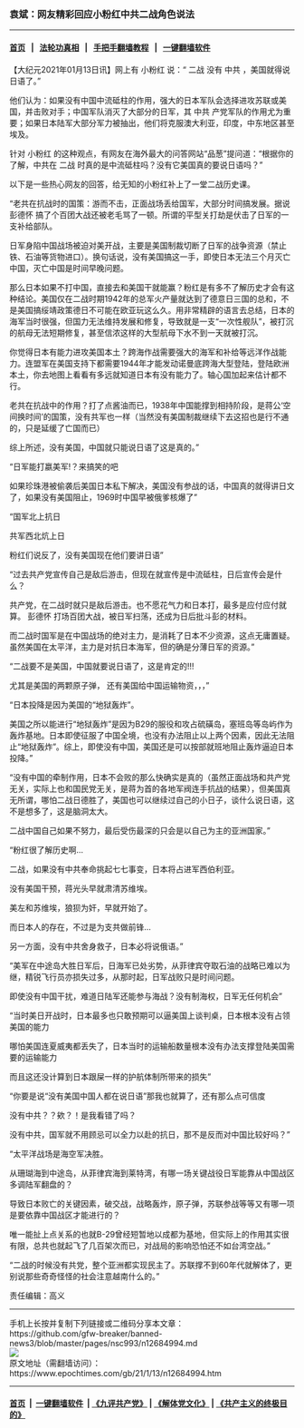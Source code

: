 ### 袁斌：网友精彩回应小粉红中共二战角色说法
------------------------

#### [首页](https://github.com/gfw-breaker/banned-news3/blob/master/README.md) &nbsp;&nbsp;|&nbsp;&nbsp; [法轮功真相](https://github.com/begood0513/basic/blob/master/README.md)  &nbsp;&nbsp;|&nbsp;&nbsp; [手把手翻墙教程](https://github.com/gfw-breaker/guides/wiki)  &nbsp;&nbsp;|&nbsp;&nbsp; [一键翻墙软件](https://github.com/gfw-breaker/nogfw/blob/master/README.md)  



<div><p>
 【大纪元2021年01月13日讯】网上有
 <ok href="https://www.epochtimes.com/gb/tag/%E5%B0%8F%E7%B2%89%E7%BA%A2.html">
  小粉红
 </ok>
 说：“
 <ok href="https://www.epochtimes.com/gb/tag/%E4%BA%8C%E6%88%98.html">
  二战
 </ok>
 没有
 <ok href="https://www.epochtimes.com/gb/tag/%E4%B8%AD%E5%85%B1.html">
  中共
 </ok>
 ，美国就得说日语了。”
</p>
<p>
 他们认为：如果没有中国中流砥柱的作用，强大的日本军队会选择进攻苏联或美国，并击败对手；中国军队消灭了大部分的日军，其
 <ok href="https://www.epochtimes.com/gb/tag/%E4%B8%AD%E5%85%B1.html">
  中共
 </ok>
 产党军队的作用尤为重要；如果日本陆军大部分军力被抽出，他们将克服澳大利亚，印度，中东地区甚至埃及。
</p>
<p>
 针对
 <ok href="https://www.epochtimes.com/gb/tag/%E5%B0%8F%E7%B2%89%E7%BA%A2.html">
  小粉红
 </ok>
 的这种观点，有网友在海外最大的问答网站“品葱”提问道：“根据你的了解，中共在
 <ok href="https://www.epochtimes.com/gb/tag/%E4%BA%8C%E6%88%98.html">
  二战
 </ok>
 时真的是中流砥柱吗？没有它美国真的要说日语吗？”
</p>
<p>
 以下是一些热心网友的回答，给无知的小粉红补上了一堂二战历史课。
</p>
<p>
 “老共在抗战时的国策：游而不击，正面战场丢给国军，大部分时间搞发展。据说
 <ok href="https://www.epochtimes.com/gb/tag/%E5%BD%AD%E5%BE%B7%E6%80%80.html">
  彭德怀
 </ok>
 搞了个百团大战还被老毛骂了一顿。所谓的平型关打劫是伏击了日军的一支补给部队。
</p>
<p>
 日军身陷中国战场被迫对美开战，主要是美国制裁切断了日军的战争资源（禁止铁、石油等货物进口）。换句话说，没有美国搞这一手，即使日本无法三个月灭亡中国，灭亡中国是时间早晚问题。
</p>
<p>
 那么日本如果不打中国，直接去和美国干就能赢？粉红是有多不了解历史才会有这种结论。美国仅在二战时期1942年的总军火产量就达到了德意日三国的总和，不是美国搞绥靖政策德日不可能在欧亚玩这么久。用非常精辟的语言去总结，日本的海军当时很强，但国力无法维持发展和修复，导致就是一支“一次性舰队”，被打沉的航母无法短期修复，甚至信浓这样的大型航母下水不到一天就被打沉。
</p>
<p>
 你觉得日本有能力进攻美国本土？跨海作战需要强大的海军和补给等远洋作战能力。连盟军在美国支持下都需要1944年才能发动诺曼底跨海大型登陆，登陆欧洲本土，你去地图上看看有多远就知道日本有没有能力了。轴心国加起来估计都不行。
</p>
<p>
 老共在抗战中的作用？打了点酱油而已，1938年中国能撑到相持阶段，是蒋公‘空间换时间’的国策，没有共军也一样（当然没有美国制裁继续下去这招也是行不通的，只是延缓了亡国而已）
</p>
<p>
 综上所述，没有美国，中国就只能说日语了这是真的。”
</p>
<p>
 “日军能打嬴美军!？来搞笑的吧
</p>
<p>
 如果珍珠港被偷袭后美国日本私下解决，美国没有参战的话，中国真的就得讲日文了，如果没有美国阻止，1969时中国早被俄爹核爆了”
</p>
<p>
 “国军北上抗日
</p>
<p>
 共军西北炕上日
</p>
<p>
 粉红们说反了，没有美国现在他们要讲日语”
</p>
<p>
 “过去共产党宣传自己是敌后游击，但现在就宣传是中流砥柱，日后宣传会是什么？
</p>
<p>
 共产党，在二战时就只是敌后游击。也不愿花气力和日本打，最多是应付应付就算。
 <ok href="https://www.epochtimes.com/gb/tag/%E5%BD%AD%E5%BE%B7%E6%80%80.html">
  彭德怀
 </ok>
 打场百团大战，被日军扫荡，还成为日后批斗彭的材料。
</p>
<p>
 而二战时国军是在中国战场的绝对主力，是消耗了日本不少资源，这点无庸置疑。虽然美国在太平洋，主力是对抗日本海军，但的确是分薄日军的资源。”
</p>
<p>
 “二战要不是美国，中国就要说日语了，这是肯定的!!!
</p>
<p>
 尤其是美国的两颗原子弹， 还有美国给中国运输物资，，，”
</p>
<p>
 “日本投降是因为美国的“地狱轰炸”。
</p>
<p>
 美国之所以能进行“地狱轰炸”是因为B29的服役和攻占硫磺岛，塞班岛等岛屿作为轰炸基地。日本即使征服了中国全境，也没有办法阻止以上两个因素，因此无法阻止“地狱轰炸”。综上，即使没有中国，美国还是可以按部就班地阻止轰炸逼迫日本投降。”
</p>
<p>
 “没有中国的牵制作用，日本不会败的那么快确实是真的（虽然正面战场和共产党无关，实际上也和国民党无关，是蒋为首的各地军阀连手抗战的结果），但美国真无所谓，哪怕二战日德胜了，美国也可以继续过自己的小日子，谈什么说日语，这不是想多了，这是脑洞太大。
</p>
<p>
 二战中国自己如果不努力，最后受伤最深的只会是以自己为主的亚洲国家。”
</p>
<p>
 “粉红很了解历史啊…
</p>
<p>
 二战，如果没有中共奉命挑起七七事变，日本将占进军西伯利亚。
</p>
<p>
 没有美国干预，蒋光头早就肃清苏维埃。
</p>
<p>
 美左和苏维埃，狼狈为奸，早就开始了。
</p>
<p>
 而日本人的存在，不过是为支共做前锋…
</p>
<p>
 另一方面，没有中共舍身救子，日本必将说俄语。”
</p>
<p>
 “美军在中途岛大胜日军后，日海军已处劣势，从菲律宾夺取石油的战略已难以为继，精锐飞行员亦损失过多，从那时起，日军战败只是时间问题。
</p>
<p>
 即使没有中国干扰，难道日陆军还能参与海战？没有制海权，日军无任何机会”
</p>
<p>
 “当时美日开战时，日本最多也只敢预期可以逼美国上谈判桌，日本根本没有占领美国的能力
</p>
<p>
 哪怕美国连夏威夷都丢失了，日本当时的运输船数量根本没有办法支撑登陆美国需要的运输能力
</p>
<p>
 而且这还没计算到日本跟屎一样的护航体制所带来的损失”
</p>
<p>
 “你要是说“没有美国中国人都在说日语”那我也就算了，还有那么点可信度
</p>
<p>
 没有中共？？欸？！是我看错了吗？
</p>
<p>
 没有中共，国军就不用顾忌可以全力以赴的抗日，那不是反而对中国比较好吗？”
</p>
<p>
 “太平洋战场是海空军决胜。
</p>
<p>
 从珊瑚海到中途岛，从菲律宾海到莱特湾，有哪一场关键战役日军能靠从中国战区多调陆军翻盘的？
</p>
<p>
 导致日本败亡的关键因素，破交战，战略轰炸，原子弹，苏联参战等等又有哪一项是要依靠中国战区才能进行的？
</p>
<p>
 唯一能扯上点关系的也就B-29曾经短暂地以成都为基地，但实际上的作用其实很有限，总共也就起飞了几百架次而已，对战局的影响恐怕还不如台湾空战。”
</p>
<p>
 “二战的时候没有共党，整个亚洲都实现民主了。苏联撑不到60年代就解体了，更别说那些奇奇怪怪的社会注意越南什么的。”
</p>
<p>
 责任编辑：高义
</p>
<p>
</p>
</div>
<hr/>
手机上长按并复制下列链接或二维码分享本文章：<br/>
https://github.com/gfw-breaker/banned-news3/blob/master/pages/nsc993/n12684994.md <br/>
<a href='https://github.com/gfw-breaker/banned-news3/blob/master/pages/nsc993/n12684994.md'><img src='https://github.com/gfw-breaker/banned-news3/blob/master/pages/nsc993/n12684994.md.png'/></a> <br/>
原文地址（需翻墙访问）：https://www.epochtimes.com/gb/21/1/13/n12684994.htm


------------------------
#### [首页](https://github.com/gfw-breaker/banned-news3/blob/master/README.md) &nbsp;|&nbsp; [一键翻墙软件](https://github.com/gfw-breaker/nogfw/blob/master/README.md) &nbsp;| [《九评共产党》](https://github.com/gfw-breaker/9ping.md/blob/master/README.md#九评之一评共产党是什么) | [《解体党文化》](https://github.com/gfw-breaker/jtdwh.md/blob/master/README.md) | [《共产主义的终极目的》](https://github.com/gfw-breaker/gczydzjmd.md/blob/master/README.md)


<img src='http://gfw-breaker.win/banned-news3/pages/nsc993/n12684994.md' width='0px' height='0px'/>
